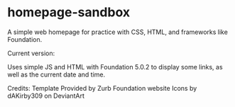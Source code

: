 # homepage-sandbox
A simple web homepage for practice with CSS, HTML, and frameworks like Foundation.

Current version:

Uses simple JS and HTML with Foundation 5.0.2 to display some links, as well as the current date and time.

Credits:
Template Provided by Zurb Foundation website
Icons by dAKirby309 on DeviantArt
